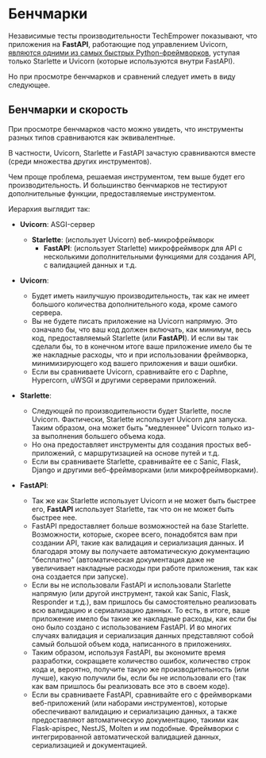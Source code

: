 # Бенчмарки

Независимые тесты производительности TechEmpower показывают, что приложения на **FastAPI**, работающие под управлением Uvicorn, <a href="https://www.techempower.com/benchmarks/#section=test&runid=7464e520-0dc2-473d-bd34-dbdfd7e85911&hw=ph&test=query&l=zijzen-7" class="external-link" target="_blank">являются одними из самых быстрых Python-фреймворков</a>, уступая только Starlette и Uvicorn (которые используются внутри FastAPI).

Но при просмотре бенчмарков и сравнений следует иметь в виду следующее.

## Бенчмарки и скорость

При просмотре бенчмарков часто можно увидеть, что инструменты разных типов сравниваются как эквивалентные.

В частности, Uvicorn, Starlette и FastAPI зачастую сравниваются вместе (среди множества других инструментов).

Чем проще проблема, решаемая инструментом, тем выше будет его производительность. И большинство бенчмарков не тестируют дополнительные функции, предоставляемые инструментом.

Иерархия выглядит так:

* **Uvicorn**: ASGI-сервер
    * **Starlette**: (использует Uvicorn) веб-микрофреймворк
        * **FastAPI**: (использует Starlette) микрофреймворк для API с несколькими дополнительными функциями для создания API, с валидацией данных и т.д.

* **Uvicorn**:
    * Будет иметь наилучшую производительность, так как не имеет большого количества дополнительного кода, кроме самого сервера.
    * Вы не будете писать приложение на Uvicorn напрямую. Это означало бы, что ваш код должен включать, как минимум, весь код, предоставляемый Starlette (или **FastAPI**). И если вы так сделали бы, то в конечном итоге ваше приложение имело бы те же накладные расходы, что и при использовании фреймворка, минимизирующего код вашего приложения и ваши ошибки.
    * Если вы сравниваете Uvicorn, сравнивайте его с Daphne, Hypercorn, uWSGI и другими серверами приложений.
* **Starlette**:
    * Следующей по производительности будет Starlette, после Uvicorn. Фактически, Starlette использует Uvicorn для запуска. Таким образом, она может быть "медленнее" Uvicorn только из-за выполнения большего объема кода.
    * Но она предоставляет инструменты для создания простых веб-приложений, с маршрутизацией на основе путей и т.д.
    * Если вы сравниваете Starlette, сравнивайте ее с Sanic, Flask, Django и другими веб-фреймворками (или микрофреймворками).
* **FastAPI**:
    * Так же как Starlette использует Uvicorn и не может быть быстрее его, **FastAPI** использует Starlette, так что он не может быть быстрее нее.
    * FastAPI предоставляет больше возможностей на базе Starlette. Возможности, которые, скорее всего, понадобятся вам при создании API, такие как валидация и сериализация данных. И благодаря этому вы получаете автоматическую документацию "бесплатно" (автоматическая документация даже не увеличивает накладные расходы при работе приложения, так как она создается при запуске).
    * Если вы не использовали FastAPI и использовали Starlette напрямую (или другой инструмент, такой как Sanic, Flask, Responder и т.д.), вам пришлось бы самостоятельно реализовать всю валидацию и сериализацию данных. То есть, в итоге, ваше приложение имело бы такие же накладные расходы, как если бы оно было создано с использованием FastAPI. И во многих случаях валидация и сериализация данных представляют собой самый большой объем кода, написанного в приложениях.
    * Таким образом, используя FastAPI, вы экономите время разработки, сокращаете количество ошибок, количество строк кода и, вероятно, получите такую же производительность (или лучше), какую получили бы, если бы не использовали его (так как вам пришлось бы реализовать все это в своем коде).
    * Если вы сравниваете FastAPI, сравнивайте его с фреймворками веб-приложений (или наборами инструментов), которые обеспечивают валидацию и сериализацию данных, а также предоставляют автоматическую документацию, такими как Flask-apispec, NestJS, Molten и им подобные. Фреймворки с интегрированной автоматической валидацией данных, сериализацией и документацией.
